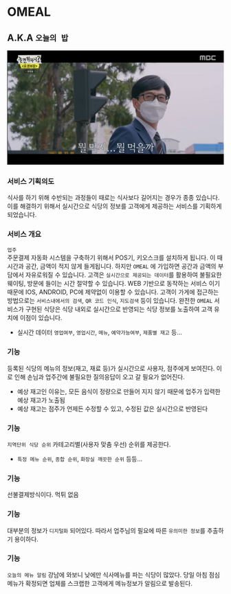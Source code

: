 # OMEAL
## A.K.A `오늘의 밥`

![뭐먹지..](./readmeImgs/뭐먹지.jpg)
### 서비스 기획의도
식사를 하기 위해 수반되는 과정들이 때로는 식사보다 길어지는 경우가 종종 있습니다.
이를 해결하기 위해서 실시간으로 식당의 정보를 고객에게 제공하는 서비스를 기획하게 되었습니다. 
    
### 서비스 개요
`업주`   
주문결제 자동화 시스템을 구축하기 위해서 POS기, 키오스크를 설치하게 됩니다.
이 때 시간과 공간, 금액이 적지 않게 들게됩니다.
하지만 `OMEAL` 에 가입하면 공간과 금액의 부담에서 자유로워질 수 있습니다.
고객은 `실시간으로 제공되는 데이터`를 활용하여 불필요한 웨이팅, 방문에 들이는 시간 절약할 수 있습니다.
WEB 기반으로 동작하는 서비스 이기 때문에 IOS, ANDROID, PC에 제약없이 이용할 수 있습니다.
고객이 가게에 접근하는 방법으로는 `서비스내에서의 검색`, `QR 코드 인식`, `지도검색` 등이 있습니다.
완전한 `OMEAL` 서비스가 구현된 식당은 식당 내외로 실시간으로 반영되는 식당 정보를 노출하여 고객 유치에 이점이 있습니다.

* 실시간 데이터 `영업여부`, `영업시간`, `메뉴`, `예약가능여부`, `제품별 재고` 등...

### 기능
등록된 식당의 메뉴의 정보(재고, 재료 등)가 실시간으로 사용자, 점주에게 보여진다.
이로 인해 손님과 업주간에 불필요한 질의응답이 오고 갈 필요가 없어진다.

* 예상 재고인 이유는, 모든 음식이 정량으로 만들어 지지 않기 때문에 업주가 입력한 예상 재고가 노출됨
* 예상 재고는 점주가 언제든 수정할 수 있고, 수정된 값은 실시간으로 반영된다

### 기능
`지역단위 식당 순위`
카테고리별(사용자 맞춤 우선) 순위를 제공한다.
* `특정 메뉴 순위`, `종합 순위`, `화장실 깨끗한 순위` 등등...

### 기능
선불결제방식이다. 먹튀 없음

### 기능
대부분의 정보가 `디지털화` 되어있다.
따라서 업주님의 필요에 따른 `유의미한 정보`를 추출하기 용이하다.

### 기능
`오늘의 메뉴 알림`
강남에 와보니 낮에만 식사메뉴를 파는 식당이 많았다.
당일 아침 점심메뉴가 확정되면 업체를 스크랩한 고객에게 메뉴정보가 알림으로 발송된다.
